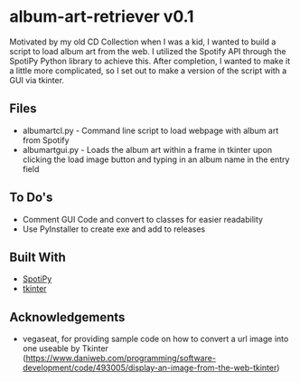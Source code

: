# album-art-retriever v0.1

Motivated by my old CD Collection when I was a kid, I wanted to build a script to load album art from the web.
I utilized the Spotify API through the SpotiPy Python library to achieve this.
After completion, I wanted to make it a little more complicated, so I set out to make a version of the script with a GUI via tkinter.

## Files

* albumartcl.py - Command line script to load webpage with album art from Spotify
* albumartgui.py - Loads the album art within a frame in tkinter upon clicking the load image button and typing in an album name in the entry field

## To Do's

* Comment GUI Code and convert to classes for easier readability
* Use PyInstaller to create exe and add to releases

## Built With

* [SpotiPy](https://spotipy.readthedocs.io/en/2.16.1/)
* [tkinter](https://docs.python.org/3/library/tkinter.html)

## Acknowledgements

* vegaseat, for providing sample code on how to convert a url image into one useable by Tkinter (https://www.daniweb.com/programming/software-development/code/493005/display-an-image-from-the-web-tkinter)
